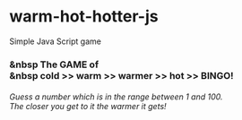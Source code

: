 # warm-hot-hotter-js
Simple Java Script game
      <h3 class="rainbow-text"> &nbsp The GAME of <br> &nbsp cold >> warm >> warmer >> hot >> BINGO!</h3>
          <h6 class="yellow"> Guess a number which is in the range between 1 and 100.
          <br> The closer you get to it the warmer it gets!</h6>

